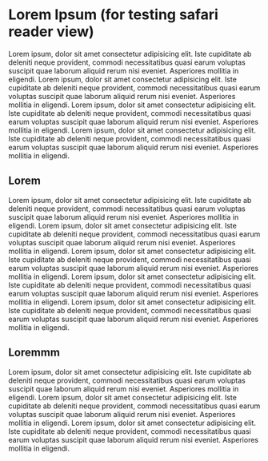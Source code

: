 # Lorem Ipsum (for testing safari reader view)
Lorem ipsum, dolor sit amet consectetur adipisicing elit. Iste cupiditate ab deleniti neque provident, commodi necessitatibus quasi earum voluptas suscipit quae laborum aliquid rerum nisi eveniet. Asperiores mollitia in eligendi.
Lorem ipsum, dolor sit amet consectetur adipisicing elit. Iste cupiditate ab deleniti neque provident, commodi necessitatibus quasi earum voluptas suscipit quae laborum aliquid rerum nisi eveniet. Asperiores mollitia in eligendi.
Lorem ipsum, dolor sit amet consectetur adipisicing elit. Iste cupiditate ab deleniti neque provident, commodi necessitatibus quasi earum voluptas suscipit quae laborum aliquid rerum nisi eveniet. Asperiores mollitia in eligendi.
Lorem ipsum, dolor sit amet consectetur adipisicing elit. Iste cupiditate ab deleniti neque provident, commodi necessitatibus quasi earum voluptas suscipit quae laborum aliquid rerum nisi eveniet. Asperiores mollitia in eligendi.
## Lorem
Lorem ipsum, dolor sit amet consectetur adipisicing elit. Iste cupiditate ab deleniti neque provident, commodi necessitatibus quasi earum voluptas suscipit quae laborum aliquid rerum nisi eveniet. Asperiores mollitia in eligendi.
Lorem ipsum, dolor sit amet consectetur adipisicing elit. Iste cupiditate ab deleniti neque provident, commodi necessitatibus quasi earum voluptas suscipit quae laborum aliquid rerum nisi eveniet. Asperiores mollitia in eligendi.
Lorem ipsum, dolor sit amet consectetur adipisicing elit. Iste cupiditate ab deleniti neque provident, commodi necessitatibus quasi earum voluptas suscipit quae laborum aliquid rerum nisi eveniet. Asperiores mollitia in eligendi.
Lorem ipsum, dolor sit amet consectetur adipisicing elit. Iste cupiditate ab deleniti neque provident, commodi necessitatibus quasi earum voluptas suscipit quae laborum aliquid rerum nisi eveniet. Asperiores mollitia in eligendi.
Lorem ipsum, dolor sit amet consectetur adipisicing elit. Iste cupiditate ab deleniti neque provident, commodi necessitatibus quasi earum voluptas suscipit quae laborum aliquid rerum nisi eveniet. Asperiores mollitia in eligendi.
## Loremmm
Lorem ipsum, dolor sit amet consectetur adipisicing elit. Iste cupiditate ab deleniti neque provident, commodi necessitatibus quasi earum voluptas suscipit quae laborum aliquid rerum nisi eveniet. Asperiores mollitia in eligendi.
Lorem ipsum, dolor sit amet consectetur adipisicing elit. Iste cupiditate ab deleniti neque provident, commodi necessitatibus quasi earum voluptas suscipit quae laborum aliquid rerum nisi eveniet. Asperiores mollitia in eligendi.
Lorem ipsum, dolor sit amet consectetur adipisicing elit. Iste cupiditate ab deleniti neque provident, commodi necessitatibus quasi earum voluptas suscipit quae laborum aliquid rerum nisi eveniet. Asperiores mollitia in eligendi.
